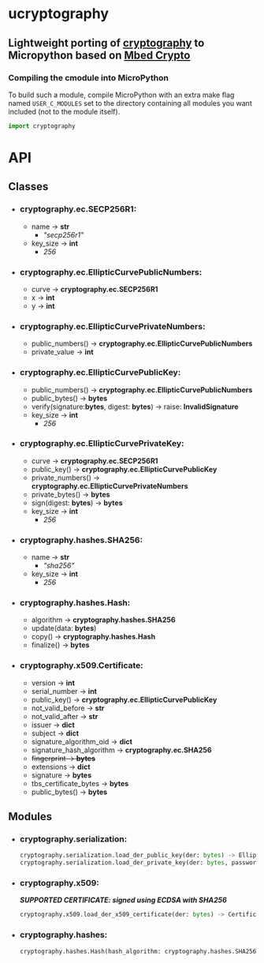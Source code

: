 # ucryptography

Lightweight porting of [cryptography](https://github.com/pyca/cryptography)  to Micropython based on [Mbed Crypto](https://github.com/ARMmbed/mbed-crypto/)
---------------

### Compiling the cmodule into MicroPython

To build such a module, compile MicroPython with an extra make flag named ```USER_C_MODULES``` set to the directory containing all modules you want included (not to the module itself).

```python
import cryptography
```

# API

## Classes
- ### **cryptography.ec.SECP256R1**:
    - name -> **str**
        - _"secp256r1"_
    - key_size -> **int**
        - _256_

- ### **cryptography.ec.EllipticCurvePublicNumbers**:
    - curve -> **cryptography.ec.SECP256R1**
    - x -> **int**
    - y -> **int**

- ### **cryptography.ec.EllipticCurvePrivateNumbers**:
    - public_numbers() -> **cryptography.ec.EllipticCurvePublicNumbers**
    - private_value -> **int**

- ### **cryptography.ec.EllipticCurvePublicKey**:
    - public_numbers() -> **cryptography.ec.EllipticCurvePublicNumbers**
    - public_bytes() -> **bytes**
    - verify(signature:**bytes**, digest: **bytes**) -> raise: **InvalidSignature**
    - key_size -> **int**
        - _256_

- ### **cryptography.ec.EllipticCurvePrivateKey**:
    - curve -> **cryptography.ec.SECP256R1**
    - public_key() -> **cryptography.ec.EllipticCurvePublicKey**
    - private_numbers() -> **cryptography.ec.EllipticCurvePrivateNumbers**
    - private_bytes() -> **bytes**
    - sign(digest: **bytes**) -> **bytes**
    - key_size -> **int**
        - _256_

- ### **cryptography.hashes.SHA256**:
    - name -> **str**
        - _"sha256"_
    - key_size -> **int**
        - _256_

- ### **cryptography.hashes.Hash**:
    - algorithm -> **cryptography.hashes.SHA256**
    - update(data: **bytes**)
    - copy() -> **cryptography.hashes.Hash**
    - finalize() -> **bytes**

- ### **cryptography.x509.Certificate**:
    - version -> **int**
    - serial_number -> **int**
    - public_key() -> **cryptography.ec.EllipticCurvePublicKey**
    - not_valid_before -> **str**
    - not_valid_after -> **str**
    - issuer -> **dict**
    - subject -> **dict**
    - signature_algorithm_oid -> **dict**
    - signature_hash_algorithm -> **cryptography.ec.SHA256**
    - ~~fingerprint -> **bytes**~~
    - extensions -> **dict**
    - signature -> **bytes**
    - tbs_certificate_bytes -> **bytes**
    - public_bytes() -> **bytes**

## Modules

- ### **cryptography.serialization**:
    ```python
    cryptography.serialization.load_der_public_key(der: bytes) -> EllipticCurvePublicKey
    cryptography.serialization.load_der_private_key(der: bytes, password: bytes) -> EllipticCurvePrivateKey
    ```
- ### **cryptography.x509**:
    **_SUPPORTED CERTIFICATE: signed using ECDSA with SHA256_**
    ```python
    cryptography.x509.load_der_x509_certificate(der: bytes) -> Certificate
    ```
- ### **cryptography.hashes**:
    ```python
    cryptography.hashes.Hash(hash_algorithm: cryptography.hashes.SHA256()) -> Hash
    ```